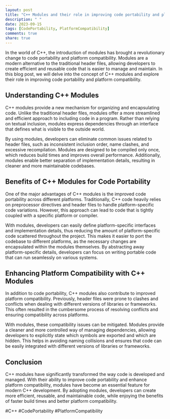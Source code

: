 ```yaml
---
layout: post
title: "C++ Modules and their role in improving code portability and platform compatibility"
description: " "
date: 2023-09-15
tags: [CodePortability, PlatformCompatibility]
comments: true
share: true
---
```


In the world of C++, the introduction of modules has brought a revolutionary change to code portability and platform compatibility. Modules are a modern alternative to the traditional header files, allowing developers to create efficient and reusable code that is easier to manage and maintain. In this blog post, we will delve into the concept of C++ modules and explore their role in improving code portability and platform compatibility.

## Understanding C++ Modules

C++ modules provide a new mechanism for organizing and encapsulating code. Unlike the traditional header files, modules offer a more streamlined and efficient approach to including code in a program. Rather than relying on textual inclusion, modules express dependencies through an interface that defines what is visible to the outside world.

By using modules, developers can eliminate common issues related to header files, such as inconsistent inclusion order, name clashes, and excessive recompilation. Modules are designed to be compiled only once, which reduces build times and improves overall performance. Additionally, modules enable better separation of implementation details, resulting in cleaner and more maintainable codebases.

## Benefits of C++ Modules for Code Portability

One of the major advantages of C++ modules is the improved code portability across different platforms. Traditionally, C++ code heavily relies on preprocessor directives and header files to handle platform-specific code variations. However, this approach can lead to code that is tightly coupled with a specific platform or compiler.

With modules, developers can easily define platform-specific interfaces and implementation details, thus reducing the amount of platform-specific code scattered throughout the project. This makes it easier to port the codebase to different platforms, as the necessary changes are encapsulated within the modules themselves. By abstracting away platform-specific details, developers can focus on writing portable code that can run seamlessly on various systems.

## Enhancing Platform Compatibility with C++ Modules

In addition to code portability, C++ modules also contribute to improved platform compatibility. Previously, header files were prone to clashes and conflicts when dealing with different versions of libraries or frameworks. This often resulted in the cumbersome process of resolving conflicts and ensuring compatibility across platforms.

With modules, these compatibility issues can be mitigated. Modules provide a cleaner and more controlled way of managing dependencies, allowing developers to explicitly state which symbols are exported and which are hidden. This helps in avoiding naming collisions and ensures that code can be easily integrated with different versions of libraries or frameworks.

## Conclusion

C++ modules have significantly transformed the way code is developed and managed. With their ability to improve code portability and enhance platform compatibility, modules have become an essential feature for modern C++ development. By adopting modules, developers can create more efficient, reusable, and maintainable code, while enjoying the benefits of faster build times and better platform compatibility.

#C++ #CodePortability #PlatformCompatibility